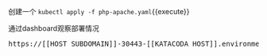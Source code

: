 创建一个
`kubectl apply -f php-apache.yaml`{{execute}}

通过dashboard观察部署情况
<pre>https://[[HOST_SUBDOMAIN]]-30443-[[KATACODA_HOST]].environments.katacoda.com</pre>
